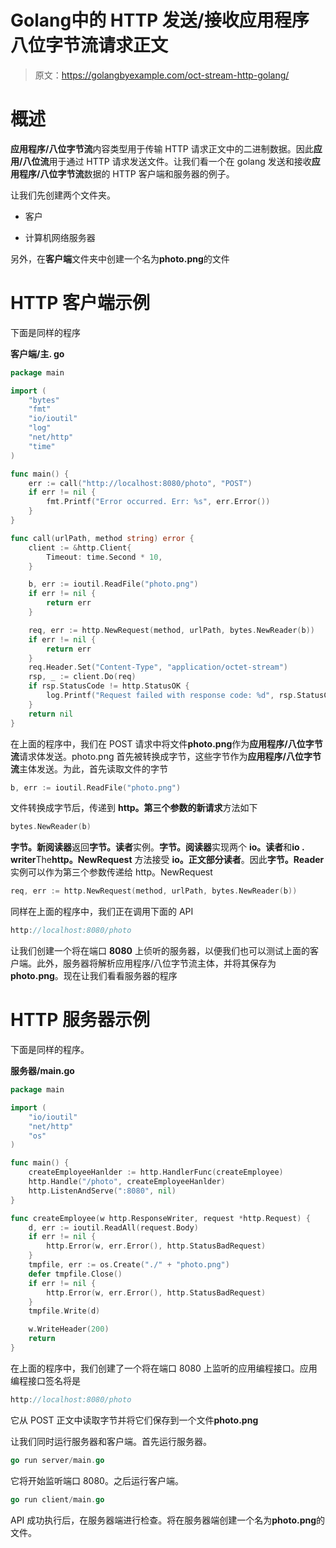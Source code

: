 # Golang中的 HTTP 发送/接收应用程序八位字节流请求正文

> 原文：<https://golangbyexample.com/oct-stream-http-golang/>

# **概述**

**应用程序/八位字节流**内容类型用于传输 HTTP 请求正文中的二进制数据。因此**应用/八位流**用于通过 HTTP 请求发送文件。让我们看一个在 golang 发送和接收**应用程序/八位字节流**数据的 HTTP 客户端和服务器的例子。

让我们先创建两个文件夹。

*   客户

*   计算机网络服务器

另外，在**客户端**文件夹中创建一个名为**photo.png**的文件

# **HTTP 客户端示例**

下面是同样的程序

**客户端/主. go**

```go
package main

import (
	"bytes"
	"fmt"
	"io/ioutil"
	"log"
	"net/http"
	"time"
)

func main() {
	err := call("http://localhost:8080/photo", "POST")
	if err != nil {
		fmt.Printf("Error occurred. Err: %s", err.Error())
	}
}

func call(urlPath, method string) error {
	client := &http.Client{
		Timeout: time.Second * 10,
	}

	b, err := ioutil.ReadFile("photo.png")
	if err != nil {
		return err
	}

	req, err := http.NewRequest(method, urlPath, bytes.NewReader(b))
	if err != nil {
		return err
	}
	req.Header.Set("Content-Type", "application/octet-stream")
	rsp, _ := client.Do(req)
	if rsp.StatusCode != http.StatusOK {
		log.Printf("Request failed with response code: %d", rsp.StatusCode)
	}
	return nil
}
```

在上面的程序中，我们在 POST 请求中将文件**photo.png**作为**应用程序/八位字节流**请求体发送。photo.png 首先被转换成字节，这些字节作为**应用程序/八位字节流**主体发送。为此，首先读取文件的字节

```go
b, err := ioutil.ReadFile("photo.png")
```

文件转换成字节后，传递到 **http。第三个参数的新请求**方法如下

```go
bytes.NewReader(b)
```

**字节。新阅读器**返回**字节。读者**实例。**字节。阅读器**实现两个 **io。读者**和**io . writer**The**http。NewRequest** 方法接受 **io。正文部分读者**。因此**字节。Reader** 实例可以作为第三个参数传递给 http。NewRequest

```go
req, err := http.NewRequest(method, urlPath, bytes.NewReader(b))
```

同样在上面的程序中，我们正在调用下面的 API

```go
http://localhost:8080/photo
```

让我们创建一个将在端口 **8080** 上侦听的服务器，以便我们也可以测试上面的客户端。此外，服务器将解析应用程序/八位字节流主体，并将其保存为**photo.png**。现在让我们看看服务器的程序

# **HTTP 服务器示例**

下面是同样的程序。

**服务器/main.go**

```go
package main

import (
	"io/ioutil"
	"net/http"
	"os"
)

func main() {
	createEmployeeHanlder := http.HandlerFunc(createEmployee)
	http.Handle("/photo", createEmployeeHanlder)
	http.ListenAndServe(":8080", nil)
}

func createEmployee(w http.ResponseWriter, request *http.Request) {
	d, err := ioutil.ReadAll(request.Body)
	if err != nil {
		http.Error(w, err.Error(), http.StatusBadRequest)
	}
	tmpfile, err := os.Create("./" + "photo.png")
	defer tmpfile.Close()
	if err != nil {
		http.Error(w, err.Error(), http.StatusBadRequest)
	}
	tmpfile.Write(d)

	w.WriteHeader(200)
	return
}
```

在上面的程序中，我们创建了一个将在端口 8080 上监听的应用编程接口。应用编程接口签名将是

```go
http://localhost:8080/photo
```

它从 POST 正文中读取字节并将它们保存到一个文件**photo.png**

让我们同时运行服务器和客户端。首先运行服务器。

```go
go run server/main.go
```

它将开始监听端口 8080。之后运行客户端。

```go
go run client/main.go
```

API 成功执行后，在服务器端进行检查。将在服务器端创建一个名为**photo.png**的文件。